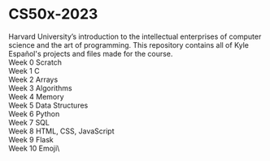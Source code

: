 # CS50x-2023
Harvard University’s introduction to the intellectual enterprises of computer science and the art of programming. This repository contains all of Kyle Español's projects and files made for the course.
\
Week 0 Scratch\
Week 1 C\
Week 2 Arrays\
Week 3 Algorithms\
Week 4 Memory\
Week 5 Data Structures\
Week 6 Python\
Week 7 SQL\
Week 8 HTML, CSS, JavaScript\
Week 9 Flask\
Week 10 Emoji\
